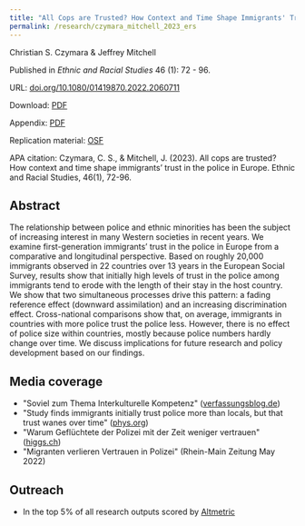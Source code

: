 ```yaml
---
title: "All Cops are Trusted? How Context and Time Shape Immigrants' Trust in the Police in Europe"
permalink: /research/czymara_mitchell_2023_ers
---
```

Christian S. Czymara & Jeffrey Mitchell

Published in *Ethnic and Racial Studies* 46 (1): 72 - 96.

URL: [doi.org/10.1080/01419870.2022.2060711](https://doi.org/10.1080/01419870.2022.2060711)

Download: [PDF](https://czymara.github.io/files/Czymara_2023_All-cops-are-trusted.pdf)

Appendix: [PDF](https://czymara.github.io/files/Czymara_2023_All-cops-are-trusted_Appendix.pdf)

Replication material: [OSF](https://doi.org/10.17605/OSF.IO/BWXEA)

APA citation: Czymara, C. S., & Mitchell, J. (2023). All cops are trusted? How context and time shape immigrants’ trust in the police in Europe. Ethnic and Racial Studies, 46(1), 72-96.

Abstract
------
The relationship between police and ethnic minorities has been the subject of increasing interest in many Western societies in recent years. We examine first-generation immigrants’ trust in the police in Europe from a comparative and longitudinal perspective. Based on roughly 20,000 immigrants observed in 22 countries over 13 years in the European Social Survey, results show that initially high levels of trust in the police among immigrants tend to erode with the length of their stay in the host country. We show that two simultaneous processes drive this pattern: a fading reference effect (downward assimilation) and an increasing discrimination effect. Cross-national comparisons show that, on average, immigrants in countries with more police trust the police less. However, there is no effect of police size within countries, mostly because police numbers hardly change over time. We discuss implications for future research and policy development based on our findings.

Media coverage
------
- "Soviel zum Thema Interkulturelle Kompetenz" ([verfassungsblog.de](https://verfassungsblog.de/soviel-zum-thema-interkulturelle-kompetenz/))
- "Study finds immigrants initially trust police more than locals, but that trust wanes over time" ([phys.org](https://phys.org/news/2022-05-immigrants-police-locals-wanes.html))
- "Warum Geflüchtete der Polizei mit der Zeit weniger vertrauen" ([higgs.ch](https://www.higgs.ch/warum-gefluechtete-der-polizei-mit-der-zeit-weniger-vertrauen/51458/))
- "Migranten verlieren Vertrauen in Polizei" (Rhein-Main Zeitung May 2022)

Outreach
------
- In the top 5% of all research outputs scored by [Altmetric](https://routledge.altmetric.com/details/126961587)

